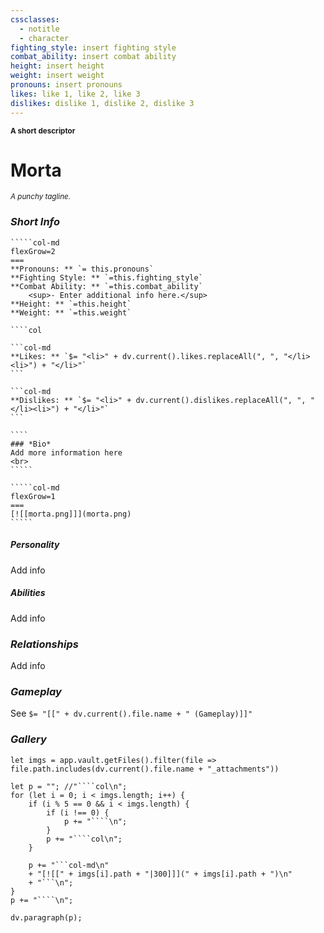 ```yaml
---
cssclasses:
  - notitle
  - character
fighting_style: insert fighting style
combat_ability: insert combat ability
height: insert height
weight: insert weight
pronouns: insert pronouns
likes: like 1, like 2, like 3
dislikes: dislike 1, dislike 2, dislike 3
---
```

<sub>**A short descriptor**</sub>
# Morta
<sup>*A punchy tagline.*</sup>
### *Short Info*
``````col
`````col-md
flexGrow=2
===
**Pronouns: ** `= this.pronouns`
**Fighting Style: ** `=this.fighting_style`
**Combat Ability: ** `=this.combat_ability`
	<sup>- Enter additional info here.</sup>
**Height: ** `=this.height`
**Weight: ** `=this.weight`

````col

```col-md
**Likes: ** `$= "<li>" + dv.current().likes.replaceAll(", ", "</li><li>") + "</li>"`
```

```col-md
**Dislikes: ** `$= "<li>" + dv.current().dislikes.replaceAll(", ", "</li><li>") + "</li>"`
```

````
### *Bio*
Add more information here
<br>
`````

`````col-md
flexGrow=1
===
[![[morta.png]]](morta.png)
`````

``````



##### ***Personality***
Add info
<br>

##### ***Abilities***
Add info
<br>

### *Relationships*
Add info
<br>

### *Gameplay*
See `$= "[[" + dv.current().file.name + " (Gameplay)]]"`
<br>

### ***Gallery***
```dataviewjs
let imgs = app.vault.getFiles().filter(file => file.path.includes(dv.current().file.name + "_attachments"))

let p = ""; //"````col\n";
for (let i = 0; i < imgs.length; i++) {
	if (i % 5 == 0 && i < imgs.length) {
		if (i !== 0) {
			p += "````\n";
		}
		p += "````col\n";
	}
	
	p += "```col-md\n"
	+ "[![[" + imgs[i].path + "|300]]](" + imgs[i].path + ")\n"
	+ "```\n";
}
p += "````\n";

dv.paragraph(p);
```